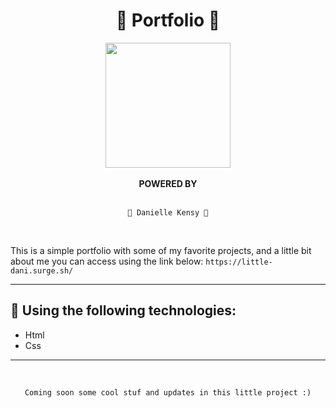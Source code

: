 # <div align = "center"> 🌱 Portfolio 🌱 </div>

<div align = "center">
<img src="https://picrew.me/shareImg/org/202206/54755_OglJ7zWg.png"  width="200" height="200" /> 
</div>

</BR>
<div align = "center"> <strong> POWERED BY </strong> </div> 
</BR>
  <div align = "center">

    👻 Danielle Kensy 👻

</div>
</BR>

This is a simple portfolio with some of my favorite projects, and a little bit about me you can access using the link below:
`https://little-dani.surge.sh/`
___
## 🔧 Using the following technologies:

- Html
- Css
___
</BR>
  <div align = "center">

    Coming soon some cool stuf and updates in this little project :)

</div>
</BR>
